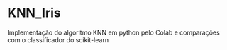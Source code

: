 # KNN_Iris
Implementação do algoritmo KNN em python pelo Colab e comparações com o classificador do scikit-learn
